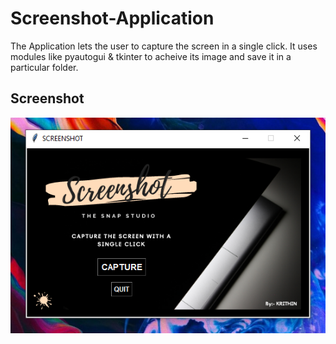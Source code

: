 # Screenshot-Application
The Application lets the user to capture the screen in a single click. It uses modules like pyautogui & tkinter to acheive its image and save it in a particular folder.
## Screenshot
![](/Capture.PNG)
